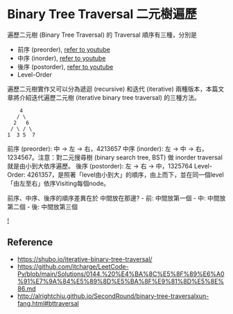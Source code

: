 # Binary Tree Traversal 二元樹遍歷
遍歷二元樹 (Binary Tree Traversal) 的 Traversal 順序有三種，分別是
- 前序 (preorder), [refer to youtube]()
- 中序 (inorder), [refer to youtube](https://www.youtube.com/watch?v=dM7Rib6hjsc)
- 後序 (postorder), [refer to youtube]()
- Level-Order

遍歷二元樹實作又可以分為遞迴 (recursive) 和迭代 (iterative) 兩種版本，本篇文章將介紹迭代遍歷二元樹 (iterative binary tree traversal) 的三種方法。

```
    4
   / \
  2   6
 / \ / \
1  3 5  7
```

前序 (preorder): 中 -> 左 -> 右，4213657
中序 (inorder): 左 -> 中 -> 右，1234567。注意：對二元搜尋樹 (binary search tree, BST) 做 inorder traversal 就是由小到大依序遍歷。
後序 (postorder): 左 -> 右 -> 中，1325764
Level-Order: 4261357，是照著「level由小到大」的順序，由上而下，並在同一個level「由左至右」依序Visiting每個node。

前序、中序、後序的順序差異在於 中間放在那邊?
    - 前: 中間放第一個
    - 中: 中間放第二個
    - 後: 中間放第三個

[!](https://assets.leetcode.com/users/andvary/image_1556551007.png)

## Reference
- https://shubo.io/iterative-binary-tree-traversal/
- https://github.com/itcharge/LeetCode-Py/blob/main/Solutions/0144.%20%E4%BA%8C%E5%8F%89%E6%A0%91%E7%9A%84%E5%89%8D%E5%BA%8F%E9%81%8D%E5%8E%86.md
- http://alrightchiu.github.io/SecondRound/binary-tree-traversalxun-fang.html#bttraversal
